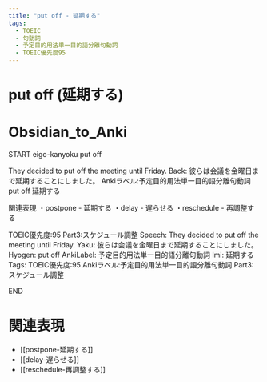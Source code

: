 ```yaml
---
title: "put off - 延期する"
tags:
  - TOEIC
  - 句動詞
  - 予定目的用法単一目的語分離句動詞
  - TOEIC優先度95
---
```


# put off (延期する)

# Obsidian_to_Anki
START
eigo-kanyoku
put off

They decided to put off the meeting until Friday.
Back: 
彼らは会議を金曜日まで延期することにしました。
Ankiラベル:予定目的用法単一目的語分離句動詞
put off
延期する

関連表現
・postpone - 延期する
・delay - 遅らせる
・reschedule - 再調整する

TOEIC優先度:95
Part3:スケジュール調整
Speech: They decided to put off the meeting until Friday.
Yaku: 彼らは会議を金曜日まで延期することにしました。
Hyogen: put off
AnkiLabel: 予定目的用法単一目的語分離句動詞
Imi: 延期する
Tags: TOEIC優先度:95 Ankiラベル:予定目的用法単一目的語分離句動詞 Part3:スケジュール調整
<!--ID: 1753136713844-->
END

# 関連表現
- [[postpone-延期する]]
- [[delay-遅らせる]]
- [[reschedule-再調整する]] 